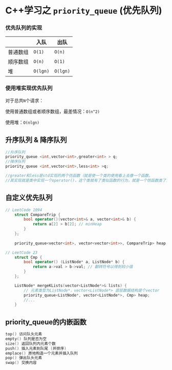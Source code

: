 # C++学习之 `priority_queue` (优先队列)



### 优先队列的实现

|          | 入队     | 出队     |
| -------- | -------- | -------- |
| 普通数组 | `O(1)`   | `O(n)`   |
| 顺序数组 | `O(n)`   | `O(1)`   |
| 堆       | `O(lgn)` | `O(lgn)` |



### 使用堆实现优先队列

对于总共`N`个请求：

使用普通数组或者顺序数组，最差情况：`O(n^2)`

使用堆：`O(nlgn)`







## 升序队列 & 降序队列

```cpp
//升序队列
priority_queue <int,vector<int>,greater<int> > q;
//降序队列
priority_queue <int,vector<int>,less<int> >q;

//greater和less是std实现的两个仿函数（就是使一个类的使用看上去像一个函数。
//其实现就是类中实现一个operator()，这个类就有了类似函数的行为，就是一个仿函数类了）
```


## 自定义优先队列

```cpp
// LeetCode 1094
    struct CompareTrip {
        bool operator()(vector<int>& a, vector<int>& b) {
            return a[2] > b[2]; // minHeap
        }
    };
    
    priority_queue<vector<int>, vector<vector<int>>, CompareTrip> heap;
```

```cpp
// LeetCode 23
    struct Cmp {
        bool operator() (ListNode* a, ListNode* b) {
            return a->val > b->val; // 翻转符号以得到较小值
        }
    };

    ListNode* mergeKLists(vector<ListNode*>& lists) {
        // 元素类型为ListNode*，vector<ListNode*> 底层数据结构是个vector
        priority_queue<ListNode*, vector<ListNode*>, Cmp> heap;
        //...
    }
```


## priority_queue的内嵌函数

```cpp
top() 访问队头元素
empty() 队列是否为空
size() 返回队列内元素个数
push() 插入元素到队尾 (并排序)
emplace() 原地构造一个元素并插入队列
pop() 弹出队头元素
swap() 交换内容
```
